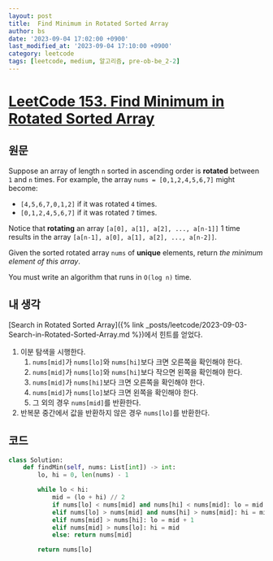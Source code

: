 ```yaml
---
layout: post
title:  Find Minimum in Rotated Sorted Array
author: bs
date: '2023-09-04 17:02:00 +0900'
last_modified_at: '2023-09-04 17:10:00 +0900'
category: leetcode
tags: [leetcode, medium, 알고리즘, pre-ob-be_2-2]
---
```


# [LeetCode 153. Find Minimum in Rotated Sorted Array](https://leetcode.com/problems/find-minimum-in-rotated-sorted-array/)

## 원문
Suppose an array of length `n` sorted in ascending order is **rotated** between `1` and `n` times. For example, the array `nums = [0,1,2,4,5,6,7]` might become:

- `[4,5,6,7,0,1,2]` if it was rotated `4` times.
- `[0,1,2,4,5,6,7]` if it was rotated `7` times.

Notice that **rotating** an array `[a[0], a[1], a[2], ..., a[n-1]]` 1 time results in the array `[a[n-1], a[0], a[1], a[2], ..., a[n-2]]`.

Given the sorted rotated array `nums` of **unique** elements, return *the minimum element of this array*.

You must write an algorithm that runs in `O(log n)` time.

## 내 생각
[Search in Rotated Sorted Array]({% link _posts/leetcode/2023-09-03-Search-in-Rotated-Sorted-Array.md %})에서 힌트를 얻었다.

1. 이분 탐색을 시행한다.
    1. `nums[mid]`가 `nums[lo]`와 `nums[hi]`보다 크면 오른쪽을 확인해야 한다.
    2. `nums[mid]`가 `nums[lo]`와 `nums[hi]`보다 작으면 왼쪽을 확인해야 한다.
    3. `nums[mid]`가 `nums[hi]`보다 크면 오른쪽을 확인해야 한다.
    4. `nums[mid]`가 `nums[lo]`보다 크면 왼쪽을 확인해야 한다.
    5. 그 외의 경우 `nums[mid]`를 반환한다.
2. 반복문 중간에서 값을 반환하지 않은 경우 `nums[lo]`를 반환한다.

## 코드
```python
class Solution:
    def findMin(self, nums: List[int]) -> int:
        lo, hi = 0, len(nums) - 1

        while lo < hi:
            mid = (lo + hi) // 2
            if nums[lo] < nums[mid] and nums[hi] < nums[mid]: lo = mid + 1
            elif nums[lo] > nums[mid] and nums[hi] > nums[mid]: hi = mid
            elif nums[mid] > nums[hi]: lo = mid + 1
            elif nums[mid] > nums[lo]: hi = mid
            else: return nums[mid]

        return nums[lo]
```